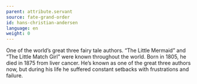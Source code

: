```yaml
---
parent: attribute.servant
source: fate-grand-order
id: hans-christian-andersen
language: en
weight: 0
---
```


One of the world’s great three fairy tale authors.
“The Little Mermaid” and “The Little Match Girl” were known throughout the world.
Born in 1805, he died in 1875 from liver cancer.
He’s known as one of the great three authors now, but during his life he suffered constant setbacks with frustrations and failure.
